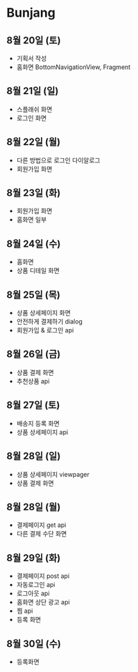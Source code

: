 # Bunjang

## 8월 20일 (토)
- 기획서 작성
- 홈화면 BottomNavigationView, Fragment

## 8월 21일 (일)
- 스플래쉬 화면
- 로그인 화면

## 8월 22일 (월)
- 다른 방법으로 로그인 다이알로그
- 회원가입 화면

## 8월 23일 (화)
- 회원가입 화면
- 홈화면 일부

## 8월 24일 (수)
- 홈화면
- 상품 디테일 화면

## 8월 25일 (목)
- 상품 상세페이지 화면
- 안전하게 결제하기 dialog
- 회원가입 & 로그인 api

## 8월 26일 (금)
- 상품 결제 화면
- 추천상품 api

## 8월 27일 (토)
- 배송지 등록 화면
- 상품 상세페이지 api

## 8월 28일 (일)
- 상품 상세페이지 viewpager
- 상품 결제 화면

## 8월 28일 (월)
- 결제페이지 get api
- 다른 결제 수단 화면

## 8월 29일 (화)
- 결제페이지 post api
- 자동로그인 api
- 로그아웃 api
- 홈화면 상단 광고 api
- 찜 api
- 등록 화면

## 8월 30일 (수)
- 등록화면

